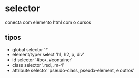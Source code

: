 # selector

conecta com elemento html com o cursos

## tipos 

* global selector '*'
*  element/typer select 'h1, h2, p, div'
* id selector '#box, #container'
* class selector '.red, .m-4'
* attribute selector 'pseudo-class, pseudo-element, e outros'

